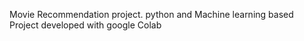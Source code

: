 Movie Recommendation project. 
python and Machine learning based Project developed with google Colab
